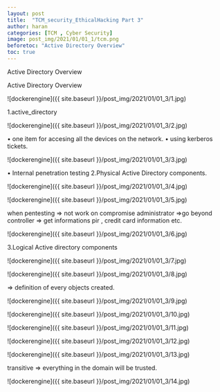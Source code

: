 ```yaml
---
layout: post
title:  "TCM_security_EthicalHacking Part 3"
author: haran
categories: [TCM , Cyber Security]
image: post_img/2021/01/01_1/tcm.png
beforetoc: "Active Directory Overview"
toc: true
---
```


Active Directory Overview

Active Directory Overview


![dockerengine]({{ site.baseurl }}/post_img/2021/01/01_3/1.jpg)

1.active_directory


![dockerengine]({{ site.baseurl }}/post_img/2021/01/01_3/2.jpg)


• one item for accesing all the devices on the network.
• using kerberos tickets.

![dockerengine]({{ site.baseurl }}/post_img/2021/01/01_3/3.jpg)


• Internal penetration testing
2.Physical Active Directory components.

![dockerengine]({{ site.baseurl }}/post_img/2021/01/01_3/4.jpg)

![dockerengine]({{ site.baseurl }}/post_img/2021/01/01_3/5.jpg)

when pentesting 
 => not work on compromise administrator
 =>go beyond controller
 => get informations pir , credit card information etc.
 
 

![dockerengine]({{ site.baseurl }}/post_img/2021/01/01_3/6.jpg) 
 
 
3.Logical Active directory components


![dockerengine]({{ site.baseurl }}/post_img/2021/01/01_3/7.jpg)


![dockerengine]({{ site.baseurl }}/post_img/2021/01/01_3/8.jpg)

⇒ definition of every objects created.

![dockerengine]({{ site.baseurl }}/post_img/2021/01/01_3/9.jpg)


![dockerengine]({{ site.baseurl }}/post_img/2021/01/01_3/10.jpg)

![dockerengine]({{ site.baseurl }}/post_img/2021/01/01_3/11.jpg)

![dockerengine]({{ site.baseurl }}/post_img/2021/01/01_3/12.jpg)

![dockerengine]({{ site.baseurl }}/post_img/2021/01/01_3/13.jpg)

transitive => everything in the domain will be trusted.

![dockerengine]({{ site.baseurl }}/post_img/2021/01/01_3/14.jpg)

 